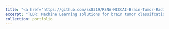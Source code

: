 ```yaml
---
title: "<a href='https://github.com/ss8319/RSNA-MICCAI-Brain-Tumor-Radiogenomic-Classification/tree/main'>RSNA-MICCAI Brain Tumor Radiogenomic Classification</a>"
excerpt: "TLDR: Machine Learning solutions for brain tumor classifcation"
collection: portfolio
---
```

